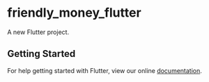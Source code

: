 # friendly_money_flutter

A new Flutter project.

## Getting Started

For help getting started with Flutter, view our online
[documentation](https://flutter.io/).
